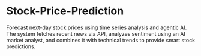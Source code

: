 # Stock-Price-Prediction
Forecast next-day stock prices using time series analysis and agentic AI. The system fetches recent news via API, analyzes sentiment using an AI market analyst, and combines it with technical trends to provide smart stock predictions.
